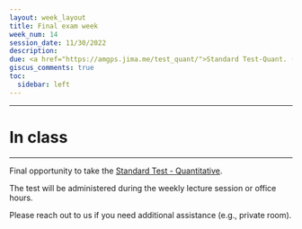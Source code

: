 ```yaml
---
layout: week_layout
title: Final exam week
week_num: 14
session_date: 11/30/2022
description:
due: <a href="https://amgps.jima.me/test_quant/">Standard Test-Quant. (final)</a>
giscus_comments: true
toc:
  sidebar: left
---
```


---
# In class
---

Final opportunity to take the [Standard Test - Quantitative](/test_quant/).

The test will be administered during the weekly lecture session or office hours.

Please reach out to us if you need additional assistance (e.g., private room).
